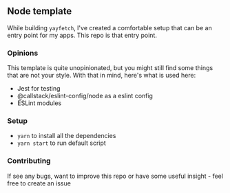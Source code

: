 ## Node template

While building `yayfetch`, I've created a comfortable setup that can be an entry point for my apps. This repo is that entry point. 

### Opinions

This template is quite unopinionated, but you might still find some things that are not your style. With that in mind, here's what is used here:
 - Jest for testing 
 - @callstack/eslint-config/node as a eslint config
 - ESLint modules

### Setup

 - `yarn` to install all the dependencies
 - `yarn start` to run default script

### Contributing

If see any bugs, want to improve this repo or have some useful insight - feel free to create an issue
